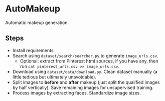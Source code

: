 # AutoMakeup
Automatic makeup generation.

## Steps

- Install requirements.
- Search using `dataset/search/searcher.py` to generate `image_urls.csv`.
  - Optional: extract from Pinterest html sources, if you have any, then run `cat pinterest_urls.csv >> image_urls.csv`.
- Download using `dataset/data/download.py`. Clean dataset manually (a little tedious but ultimately unavoidable).
- Split images to **before** and **after** makeup (just split the qualified images by half vertically). Save remaining images for unsupervised training.
- Process images by extracting faces. Standardize image sizes.